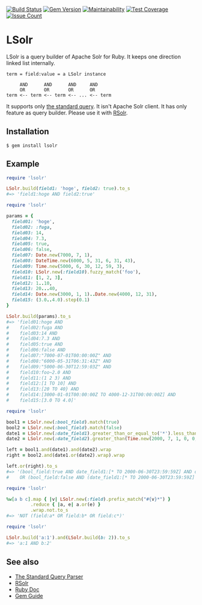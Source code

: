 [![Build Status](https://travis-ci.org/supercaracal/lsolr.svg?branch=master)](https://travis-ci.org/supercaracal/lsolr)
[![Gem Version](https://badge.fury.io/rb/lsolr.svg)](https://badge.fury.io/rb/lsolr)
[![Maintainability](https://api.codeclimate.com/v1/badges/8535ace1024f07a2f857/maintainability)](https://codeclimate.com/github/supercaracal/lsolr/maintainability)
[![Test Coverage](https://api.codeclimate.com/v1/badges/8535ace1024f07a2f857/test_coverage)](https://codeclimate.com/github/supercaracal/lsolr/test_coverage)
[![Issue Count](https://codeclimate.com/github/supercaracal/lsolr/badges/issue_count.svg)](https://codeclimate.com/github/supercaracal/lsolr/issues)

# LSolr
LSolr is a query builder of Apache Solr for Ruby. It keeps one direction linked list internally.

```
term = field:value = a LSolr instance

     AND      AND      AND     AND
     OR       OR       OR      OR
term <-- term <-- term <-- ... <-- term
```

It supports only [the standard query](https://lucene.apache.org/solr/guide/7_1/the-standard-query-parser.html).
It isn't Apache Solr client. It has only feature as query builder. Please use it with [RSolr](https://github.com/rsolr/rsolr).

## Installation

```
$ gem install lsolr
```

## Example

```ruby
require 'lsolr'

LSolr.build(field1: 'hoge', field2: true).to_s
#=> 'field1:hoge AND field2:true'
```

```ruby
require 'lsolr'

params = {
  field01: 'hoge',
  field02: :fuga,
  field03: 14,
  field04: 7.3,
  field05: true,
  field06: false,
  field07: Date.new(7000, 7, 1),
  field08: DateTime.new(6000, 5, 31, 6, 31, 43),
  field09: Time.new(5000, 6, 30, 12, 59, 3),
  field10: LSolr.new(:field10).fuzzy_match('foo'),
  field11: [1, 2, 3],
  field12: 1..10,
  field13: 20...40,
  field14: Date.new(3000, 1, 1)..Date.new(4000, 12, 31),
  field15: (3.0..4.0).step(0.1)
}

LSolr.build(params).to_s
#=> 'field01:hoge AND
#    field02:fuga AND
#    field03:14 AND
#    field04:7.3 AND
#    field05:true AND
#    field06:false AND
#    field07:"7000-07-01T00:00:00Z" AND
#    field08:"6000-05-31T06:31:43Z" AND
#    field09:"5000-06-30T12:59:03Z" AND
#    field10:foo~2.0 AND
#    field11:(1 2 3) AND
#    field12:[1 TO 10] AND
#    field13:[20 TO 40} AND
#    field14:[3000-01-01T00:00:00Z TO 4000-12-31T00:00:00Z] AND
#    field15:[3.0 TO 4.0]'
```

```ruby
require 'lsolr'

bool1 = LSolr.new(:bool_field).match(true)
bool2 = LSolr.new(:bool_field).match(false)
date1 = LSolr.new(:date_field1).greater_than_or_equal_to('*').less_than_or_equal_to(Time.new(2000, 6, 30, 23, 59, 59))
date2 = LSolr.new(:date_field2).greater_than(Time.new(2000, 7, 1, 0, 0, 0)).less_than(Time.new(2001, 1, 1, 0, 0, 0))

left = bool1.and(date1).and(date2).wrap
right = bool2.and(date1.or(date2).wrap).wrap

left.or(right).to_s
#=> '(bool_field:true AND date_field1:[* TO 2000-06-30T23:59:59Z] AND date_field2:{2000-07-01T00:00:00Z TO 2001-01-01T00:00:00Z})
#    OR (bool_field:false AND (date_field1:[* TO 2000-06-30T23:59:59Z] OR date_field2:{2000-07-01T00:00:00Z TO 2001-01-01T00:00:00Z}))'
```

```ruby
require 'lsolr'

%w[a b c].map { |v| LSolr.new(:field).prefix_match("#{v}*") }
         .reduce { |a, e| a.or(e) }
         .wrap.not.to_s
#=> 'NOT (field:a* OR field:b* OR field:c*)'
```

```ruby
require 'lsolr'

LSolr.build('a:1').and(LSolr.build(b: 2)).to_s
#=> 'a:1 AND b:2'
```

## See also
* [The Standard Query Parser](https://lucene.apache.org/solr/guide/7_1/the-standard-query-parser.html)
* [RSolr](https://github.com/rsolr/rsolr)
* [Ruby Doc](http://www.rubydoc.info/github/supercaracal/lsolr/LSolr)
* [Gem Guide](http://guides.rubygems.org/make-your-own-gem/)
